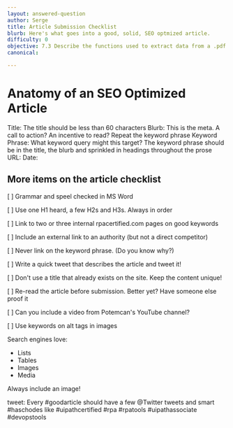 ```yaml
---
layout: answered-question
author: Serge
title: Article Submission Checklist
blurb: Here's what goes into a good, solid, SEO optmized article.
difficulty: 0
objective: 7.3 Describe the functions used to extract data from a .pdf file; for example, using OCR
canonical: 

---
```

 
 
# Anatomy of an SEO Optimized Article

Title: The title should be less than 60 characters
Blurb: This is the meta. A call to action? An incentive to read? Repeat the keyword phrase
Keyword Phrase: What keyword query might this target? The keyword phrase should be in the title, the blurb and sprinkled in headings throughout the prose
URL: 
Date: 

## More items on the article checklist

 [ ]  Grammar and speel checked in MS Word

 [ ]  Use one H1 heard, a few H2s and H3s. Always in order

 [ ]  Link to two or three internal rpacertified.com pages on good keywords

 [ ]  Include an external link to an authority (but not a direct competitor)

 [ ]  Never link on the keyword phrase. (Do you know why?)


 [ ]  Write a quick tweet that describes the article and tweet it!

 [ ]  Don't use a title that already exists on the site. Keep the content unique!

 [ ]  Re-read the article before submission. Better yet? Have someone else proof it

 [ ]  Can you include a video from Potemcan's YouTube channel?

 [ ]  Use keywords on alt tags in images

Search engines love:
- Lists
- Tables
- Images
- Media 

Always include an image! 

tweet: Every #goodarticle should have a few @Twitter tweets and smart #haschodes like #uipathcertified #rpa #rpatools #uipathassociate #devopstools



 
 
